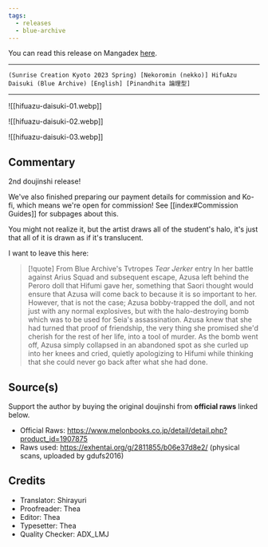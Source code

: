 ```yaml
---
tags:
  - releases
  - blue-archive
---
```

You can read this release on Mangadex [here](https://mangadex.org/title/3f8902e4-afb4-48f0-b1b2-e57a0b9519c4/blue-archive-hifuazu-daisuki).

---

`(Sunrise Creation Kyoto 2023 Spring) [Nekoromin (nekko)] HifuAzu Daisuki (Blue Archive) [English] [Pinandhita 論理型]`

---

![[hifuazu-daisuki-01.webp]]

![[hifuazu-daisuki-02.webp]]

![[hifuazu-daisuki-03.webp]]

## Commentary

2nd doujinshi release!

We've also finished preparing our payment details for commission and Ko-fi, which means we're open for commission! See [[index#Commission Guides]] for subpages about this.

You might not realize it, but the artist draws all of the student's halo, it's just that all of it is drawn as if it's translucent.

I want to leave this here:

> [!quote] From Blue Archive's Tvtropes *Tear Jerker* entry 
> In her battle against Arius Squad and subsequent escape, Azusa left behind the Peroro doll that Hifumi gave her, something that Saori thought would ensure that Azusa will come back to because it is so important to her. However, that is not the case; Azusa bobby-trapped the doll, and not just with any normal explosives, but with the halo-destroying bomb which was to be used for Seia's assassination. Azusa knew that she had turned that proof of friendship, the very thing she promised she'd cherish for the rest of her life, into a tool of murder. As the bomb went off, Azusa simply collapsed in an abandoned spot as she curled up into her knees and cried, quietly apologizing to Hifumi while thinking that she could never go back after what she had done.

## Source(s)

Support the author by buying the original doujinshi from **official raws** linked below.

- Official Raws: https://www.melonbooks.co.jp/detail/detail.php?product_id=1907875
- Raws used: https://exhentai.org/g/2811855/b06e37d8e2/ (physical scans, uploaded by gdufs2016)

## Credits

- Translator: Shirayuri
- Proofreader: Thea
- Editor: Thea
- Typesetter: Thea
- Quality Checker: ADX_LMJ